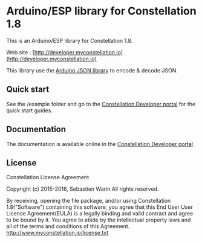 # Arduino/ESP library for Constellation 1.8

This is an Arduino/ESP library for Constellation 1.8.

Web site : [http://developer.myconstellation.io](http://developer.myconstellation.io)

This library use the [Arduino JSON library](https://github.com/bblanchon/ArduinoJson) to encode & decode JSON.

Quick start
-------------

See the /example folder and go to the [Constellation Developer portal](http://developer.myconstellation.io) for the quick start guides.

Documentation
-------------

The documentation is available online in the [Constellation Developer portal](http://developer.myconstellation.io)

License
-------------

Constellation License Agreement

Copyright (c) 2015-2016, Sebastien Warin
All rights reserved.

By receiving, opening the file package, and/or using Constellation 1.8("Software")
containing this software, you agree that this End User User License Agreement(EULA)
is a legally binding and valid contract and agree to be bound by it.
You agree to abide by the intellectual property laws and all of the terms and
conditions of this Agreement.
http://www.myconstellation.io/license.txt